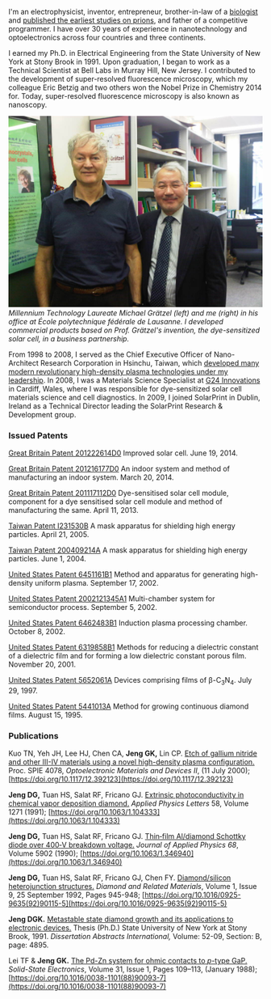 I'm an electrophysicist, inventor, entrepreneur, brother-in-law of a [biologist](https://cjdfoundation.org/holger-wille-phd-0) and [published the earliest studies on prions](https://pubmed.ncbi.nlm.nih.gov/7479957/), and father of a competitive programmer. I have over 30 years of experience in nanotechnology and optoelectronics across four countries and three continents.

I earned my Ph.D. in Electrical Engineering from the State University of New York at Stony Brook in 1991. Upon graduation, I began to work as a Technical Scientist at Bell Labs in Murray Hill, New Jersey. I contributed to the development of super-resolved fluorescence microscopy, which my colleague Eric Betzig and two others won the Nobel Prize in Chemistry 2014 for. Today, super-resolved fluorescence microscopy is also known as nanoscopy.

![EPFL](EPFL.jpg)
*Millennium Technology Laureate Michael Grätzel (left) and me (right) in his office at École polytechnique fédérale de Lausanne. I developed commercial products based on Prof. Grätzel's invention, the dye-sensitized solar cell, in a business partnership.*

From 1998 to 2008, I served as the Chief Executive Officer of Nano-Architect Research Corporation in Hsinchu, Taiwan, which [developed many modern revolutionary high-density plasma technologies under my leadership](https://www.patentguru.com/assignee/nano-architect-research-corporation). In 2008, I was a Materials Science Specialist at [G24 Innovations](https://gcell.com/) in Cardiff, Wales, where I was responsible for dye-sensitized solar cell materials science and cell diagnostics. In 2009, I joined SolarPrint in Dublin, Ireland as a Technical Director leading the SolarPrint Research & Development group.

### Issued Patents

[Great Britain Patent 201222614D0](https://patents.google.com/patent/WO2014090960A1) Improved solar cell. June 19, 2014.

[Great Britain Patent 201216177D0](https://patents.google.com/patent/WO2014041040A1) An indoor system and method of manufacturing an indoor system. March 20, 2014.

[Great Britain Patent 201117112D0](https://patents.google.com/patent/WO2013050373A1) Dye-sensitised solar cell module, component for a dye sensitised solar cell module and method of manufacturing the same. April 11, 2013.

[Taiwan Patent I231530B](https://www.patentguru.com/TWI231530B) A mask apparatus for shielding high energy particles. April 21, 2005.

[Taiwan Patent 200409214A](https://www.patentguru.com/TW200409214A) A mask apparatus for shielding high energy particles. June 1, 2004.

[United States Patent 6451161B1](https://patents.google.com/patent/US6451161) Method and apparatus for generating high-density uniform plasma. September 17, 2002.

[United States Patent 2002121345A1](https://www.patentguru.com/US2002121345A1) Multi-chamber system for semiconductor process. September 5, 2002.

[United States Patent 6462483B1](https://patents.google.com/patent/US6462483B1) Induction plasma processing chamber. October 8, 2002.

[United States Patent 6319858B1](https://portal.unifiedpatents.com/patents/patent/US-6319858-B1) Methods for reducing a dielectric constant of a dielectric film and for forming a low dielectric constant porous film. November 20, 2001.

[United States Patent 5652061A](https://patents.google.com/patent/US5652061) Devices comprising films of β-C<sub>3</sub>N<sub>4</sub>. July 29, 1997.

[United States Patent 5441013A](https://patents.google.com/patent/US5441013) Method for growing continuous diamond films. August 15, 1995.

### Publications

Kuo TN, Yeh JH, Lee HJ, Chen CA, **Jeng GK,** Lin CP. [Etch of gallium nitride and other III-IV materials using a novel high-density plasma configuration.](https://www.spiedigitallibrary.org/conference-proceedings-of-spie/4078/0000/Etch-of-gallium-nitride-and-other-III-IV-materials-using/10.1117/12.392123.short) Proc. SPIE 4078, *Optoelectronic Materials and Devices II*, (11 July 2000); [https://doi.org/10.1117/12.392123](https://doi.org/10.1117/12.392123)

**Jeng DG,** Tuan HS, Salat RF, Fricano GJ. [Extrinsic photoconductivity in chemical vapor deposition diamond.](https://aip.scitation.org/doi/abs/10.1063/1.104333) *Applied Physics Letters* 58, Volume 1271 (1991); [https://doi.org/10.1063/1.104333](https://doi.org/10.1063/1.104333)

**Jeng DG,** Tuan HS, Salat RF, Fricano GJ. [Thin‐film Al/diamond Schottky diode over 400‐V breakdown voltage.](https://aip.scitation.org/doi/10.1063/1.346940) *Journal of Applied Physics 68*, Volume 5902 (1990); [https://doi.org/10.1063/1.346940](https://doi.org/10.1063/1.346940)

**Jeng DG,** Tuan HS, Salat RF, Fricano GJ, Chen FY. [Diamond/silicon heterojunction structures.](https://www.sciencedirect.com/science/article/abs/pii/0925963592901155) *Diamond and Related Materials*, Volume 1, Issue 9, 25 September 1992, Pages 945-948; [https://doi.org/10.1016/0925-9635(92)90115-5](https://doi.org/10.1016/0925-9635(92)90115-5)
 
**Jeng DGK.** [Metastable state diamond growth and its applications to electronic devices.](https://ui.adsabs.harvard.edu/abs/1991PhDT........35J/abstract) Thesis (Ph.D.) State University of New York at Stony Brook, 1991. *Dissertation Abstracts International,* Volume: 52-09, Section: B, page: 4895.

Lei TF & **Jeng GK.** [The Pd-Zn system for ohmic contacts to *p*-type GaP.](https://www.sciencedirect.com/science/article/abs/pii/0038110188900937) *Solid-State Electronics*, Volume 31, Issue 1, Pages 109–113, (January 1988); [https://doi.org/10.1016/0038-1101(88)90093-7](https://doi.org/10.1016/0038-1101(88)90093-7)
